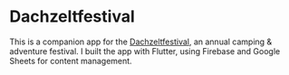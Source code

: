 # Dachzeltfestival

This is a companion app for the [Dachzeltfestival](https://dachzeltnomaden.com/dachzelt-festival-2019/), an annual camping & adventure festival.
I built the app with Flutter, using Firebase and Google Sheets for content management.